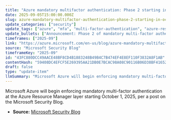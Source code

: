 ```yaml
---
title: "Azure mandatory multifactor authentication: Phase 2 starting in October 2025"
date: 2025-09-05T15:00:00.000Z
slug: azure-mandatory-multifactor-authentication-phase-2-starting-in-october-2025
update_categories: ["security"]
update_tags: ["azure", "mfa", "multi-factor-authentication", "azure-resource-manager", "security", "microsoft-security-blog", "october-2025"]
update_bullets: ["Announcement: Phase 2 of mandatory multi-factor authentication enforcement by Microsoft Azure.", "Scope: Enforcement applies at the Azure Resource Manager (ARM) layer.", "Start date: October 1, 2025.", "Source: Post published on the Microsoft Security Blog."]
timeframes: ["2025-09"]
link: "https://azure.microsoft.com/en-us/blog/azure-mandatory-multifactor-authentication-phase-2-starting-in-october-2025/"
source: "Microsoft Security Blog"
timeframeKey: "2025-09"
id: "43FC880DCC49AACE48BF8CD4B1883248B49B4C7B474EF4E8EF110F3832A8F1AB"
contentHash: "59408DC4EFCF5E269395AA21DB0E7BCAC98A08C90116B06D38BF41652D53895F"
draft: false
type: "update-item"
llmSummary: "Microsoft Azure will begin enforcing mandatory multi-factor authentication at the Azure Resource Manager layer starting October 1, 2025, per a post on the Microsoft Security Blog."
---
```


Microsoft Azure will begin enforcing mandatory multi-factor authentication at the Azure Resource Manager layer starting October 1, 2025, per a post on the Microsoft Security Blog.

- **Source:** [Microsoft Security Blog](https://azure.microsoft.com/en-us/blog/azure-mandatory-multifactor-authentication-phase-2-starting-in-october-2025/)
